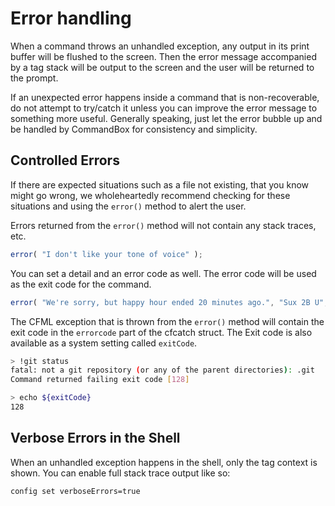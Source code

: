 # Error handling

When a command throws an unhandled exception, any output in its print buffer will be flushed to the screen. Then the error message accompanied by a tag stack will be output to the screen and the user will be returned to the prompt.

If an unexpected error happens inside a command that is non-recoverable, do not attempt to try/catch it unless you can improve the error message to something more useful. Generally speaking, just let the error bubble up and be handled by CommandBox for consistency and simplicity.

## Controlled Errors

If there are expected situations such as a file not existing, that you know might go wrong, we wholeheartedly recommend checking for these situations and using the `error()` method to alert the user.

Errors returned from the `error()` method will not contain any stack traces, etc.

```javascript
error( "I don't like your tone of voice" );
```

You can set a detail and an error code as well.  The error code will be used as the exit code for the command.

```javascript
error( "We're sorry, but happy hour ended 20 minutes ago.", "Sux 2B U", 123 );
```

The CFML exception that is thrown from the `error()` method will contain the exit code in the `errorcode` part of the cfcatch struct.  The Exit code is also available as a system setting called `exitCode`.  

```bash
> !git status
fatal: not a git repository (or any of the parent directories): .git
Command returned failing exit code [128]

> echo ${exitCode}
128
```

## Verbose Errors in the Shell

When an unhandled exception happens in the shell, only the tag context is shown.  You can enable full stack trace output like so:

```bash
config set verboseErrors=true
```





